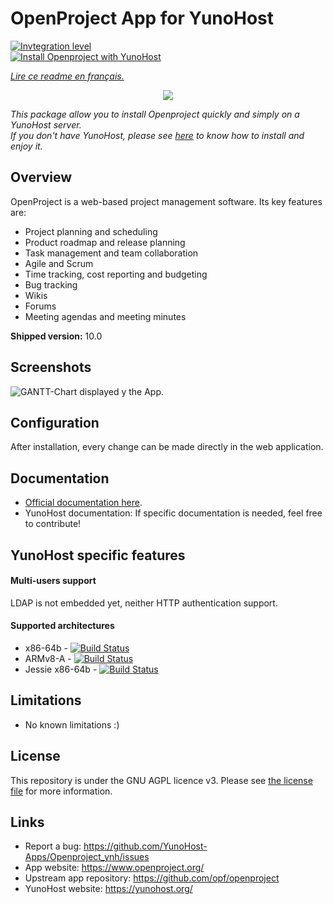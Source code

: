 # OpenProject App for YunoHost

[![Invtegration level](https://dash.yunohost.org/integration/Openproject.svg)](https://dash.yunohost.org/appci/app/Openproject)  
[![Install Openproject with YunoHost](https://install-app.yunohost.org/install-with-yunohost.png)](https://install-app.yunohost.org/?app=Openproject)

*[Lire ce readme en français.](./README_fr.md)*

<p align="center">
  <img src="https://upload.wikimedia.org/wikipedia/commons/d/d5/OpenProjectLogo.png">
</p>

*This package allow you to install Openproject quickly and simply on a YunoHost server.  
If you don't have YunoHost, please see [here](https://yunohost.org/#/install) to know how to install and enjoy it.*

## Overview
OpenProject is a web-based project management software. Its key features are:

- Project planning and scheduling
- Product roadmap and release planning
- Task management and team collaboration
- Agile and Scrum
- Time tracking, cost reporting and budgeting
- Bug tracking
- Wikis
- Forums
- Meeting agendas and meeting minutes

**Shipped version:** 10.0

## Screenshots

![GANTT-Chart displayed y the App.](https://www.openproject.org/wp-content/uploads/2018/09/Gantt-chart.jpg)

## Configuration

After installation, every change can be made directly in the web application.

## Documentation

- [Official documentation here](https://github.com/opf/openproject/tree/stable/10).
- YunoHost documentation: If specific documentation is needed, feel free to contribute!

## YunoHost specific features

#### Multi-users support

LDAP is not embedded yet, neither HTTP authentication support.

#### Supported architectures

- x86-64b - [![Build Status](https://ci-apps.yunohost.org/ci/logs/Openproject%20%28Apps%29.svg)](https://ci-apps.yunohost.org/ci/apps/Openproject/)
- ARMv8-A - [![Build Status](https://ci-apps-arm.yunohost.org/ci/logs/Openproject%20%28Apps%29.svg)](https://ci-apps-arm.yunohost.org/ci/apps/Openproject/)
- Jessie x86-64b - [![Build Status](https://ci-stretch.nohost.me/ci/logs/Openproject%20%28Apps%29.svg)](https://ci-stretch.nohost.me/ci/apps/Openproject/)

## Limitations

- No known limitations :)

## License

This repository is under the GNU AGPL licence v3. Please see [the license file](./LICENSE) for more information.

## Links

- Report a bug: https://github.com/YunoHost-Apps/Openproject_ynh/issues
- App website: https://www.openproject.org/
- Upstream app repository: https://github.com/opf/openproject
- YunoHost website: https://yunohost.org/
